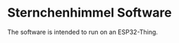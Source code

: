 Sternchenhimmel Software
========================

The software is intended to run on an ESP32-Thing.

